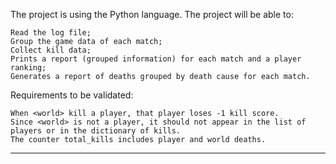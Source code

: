 The project is using the Python language.
The project will be able to:

    Read the log file;
    Group the game data of each match;
    Collect kill data;
    Prints a report (grouped information) for each match and a player ranking;
    Generates a report of deaths grouped by death cause for each match.

Requirements to be validated:
   
    When <world> kill a player, that player loses -1 kill score.
    Since <world> is not a player, it should not appear in the list of players or in the dictionary of kills.
    The counter total_kills includes player and world deaths.
---------------------------------------------------------------------------------------------------------------------------

